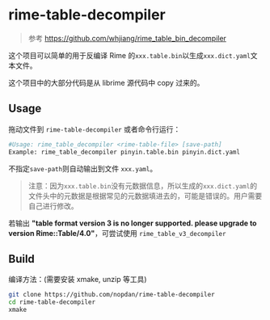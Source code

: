 # rime-table-decompiler

> 参考 <https://github.com/whjiang/rime_table_bin_decompiler>

这个项目可以简单的用于反编译 Rime 的`xxx.table.bin`以生成`xxx.dict.yaml`文本文件。

这个项目中的大部分代码是从 librime 源代码中 copy 过来的。

## Usage

拖动文件到 `rime-table-decompiler` 或者命令行运行：

```bash
#Usage: rime_table_decompiler <rime-table-file> [save-path]
Example: rime_table_decompiler pinyin.table.bin pinyin.dict.yaml
```

不指定`save-path`则自动输出到文件 `xxx.yaml`。

> 注意：因为`xxx.table.bin`没有元数据信息，所以生成的`xxx.dict.yaml`的文件头中的元数据是根据常见的元数据填进去的，可能是错误的。用户需要自己进行修改。

若输出 **"table format version 3 is no longer supported. please upgrade to version Rime::Table/4.0"**，可尝试使用 `rime_table_v3_decompiler`

## Build

编译方法：(需要安装 xmake, unzip 等工具)

```bash
git clone https://github.com/nopdan/rime-table-decompiler
cd rime-table-decompiler
xmake
```
